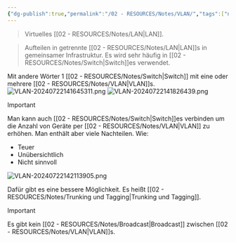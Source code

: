 ```yaml
---
{"dg-publish":true,"permalink":"/02 - RESOURCES/Notes/VLAN/","tags":["netzwerk"],"noteIcon":"","updated":"2024-07-22T18:44:25.030+02:00"}
---
```


> Virtuelles [[02 - RESOURCES/Notes/LAN\|LAN]].

>Aufteilen in getrennte [[02 - RESOURCES/Notes/LAN\|LAN]]s in gemeinsamer Infrastruktur.
>Es wird sehr häufig in [[02 - RESOURCES/Notes/Switch\|Switch]]es verwendet.



Mit andere Wörter 1 [[02 - RESOURCES/Notes/Switch\|Switch]] mit eine oder mehrere [[02 - RESOURCES/Notes/VLAN\|VLAN]]s.
![VLAN-20240722141645311.png](/img/user/02%20-%20RESOURCES/Files/IMG/VLAN-20240722141645311.png)
![VLAN-20240722141826439.png](/img/user/02%20-%20RESOURCES/Files/IMG/VLAN-20240722141826439.png)

>[!important] 
>Man kann auch [[02 - RESOURCES/Notes/Switch\|Switch]]es verbinden um die Anzahl von Geräte per [[02 - RESOURCES/Notes/VLAN\|VLAN]] zu erhöhen.
>Man enthält aber viele Nachteilen. Wie:
>- Teuer
>- Unübersichtlich
>- Nicht sinnvoll



![VLAN-20240722142113905.png](/img/user/02%20-%20RESOURCES/Files/IMG/VLAN-20240722142113905.png)

Dafür gibt es eine bessere Möglichkeit.
Es heißt [[02 - RESOURCES/Notes/Trunking und Tagging\|Trunking und Tagging]].


>[!important] 
>Es gibt kein [[02 - RESOURCES/Notes/Broadcast\|Broadcast]] zwischen [[02 - RESOURCES/Notes/VLAN\|VLAN]]s.
